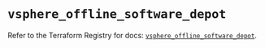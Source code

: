 # `vsphere_offline_software_depot`

Refer to the Terraform Registry for docs: [`vsphere_offline_software_depot`](https://registry.terraform.io/providers/hashicorp/vsphere/2.12.0/docs/resources/offline_software_depot).
